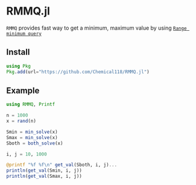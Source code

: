 # RMMQ.jl
`RMMQ` provides fast way to get a minimum, maximum value by using [`Range minimum query`](https://en.wikipedia.org/wiki/Range_minimum_query)

## Install
```julia
using Pkg
Pkg.add(url="https://github.com/Chemical118/RMMQ.jl")
```

## Example
```julia
using RMMQ, Printf

n = 1000
x = rand(n)

Smin = min_solve(x)
Smax = min_solve(x)
Sboth = both_solve(x)

i, j = 10, 1000

@printf "%f %f\n" get_val(Sboth, i, j)...
println(get_val(Smin, i, j))
println(get_val(Smax, i, j))
```